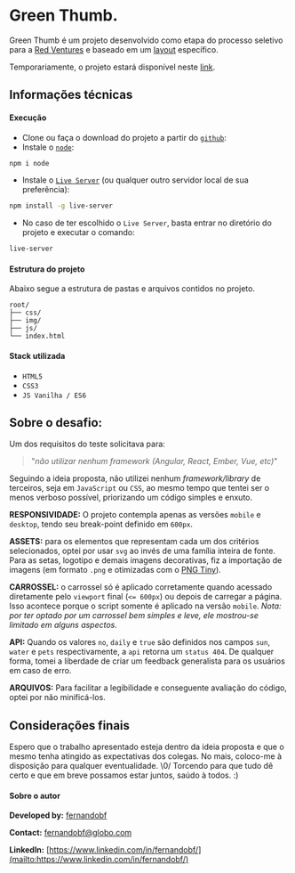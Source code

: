 # Green Thumb.
Green Thumb é um projeto desenvolvido como etapa do processo seletivo para a [Red Ventures](https://www.redventures.com/) e baseado em um [layout](https://www.figma.com/file/y1TXkR9PKMOOgnjctWkvxI/greenthumb-pocket) específico.

Temporariamente, o projeto estará disponível neste [link](https://fernandofigueroa.000webhostapp.com/).

## Informações técnicas

#### Execução
 - Clone ou faça o download do projeto a partir do [`github`](https://github.com/fernandobf/challenge-red_ventures):
 - Instale o [`node`](https://www.npmjs.com/package/node):
  ```sh
npm i node
```
 - Instale o [`Live Server`](https://www.npmjs.com/package/live-server) (ou qualquer outro servidor local de sua preferência):
  ```sh
npm install -g live-server
```
 - No caso de ter escolhido o `Live Server`, basta entrar no diretório do projeto e executar o comando:
```sh
live-server
```
#### Estrutura do projeto
Abaixo segue a estrutura de pastas e arquivos contidos no projeto.
```
root/
├── css/
├── img/
├── js/
└── index.html
```

#### Stack utilizada
 - `HTML5`
 - `CSS3`
 - `JS Vanilha / ES6`

## Sobre o desafio:
Um dos requisitos do teste solicitava para:
> "*não utilizar nenhum framework (Angular, React, Ember, Vue, etc)*"

Seguindo a ideia proposta, não utilizei nenhum *framework/library* de terceiros, seja em `JavaScript` ou `CSS`, ao mesmo tempo que tentei ser o menos verboso possível, priorizando um código simples e enxuto. 

**RESPONSIVIDADE:** O projeto contempla apenas as versões `mobile` e `desktop`, tendo seu break-point definido em `600px`.

**ASSETS:** para os elementos que representam cada um dos critérios selecionados, optei por usar `svg` ao invés de uma família inteira de fonte. Para as setas, logotipo e demais imagens decorativas, fiz a importação de imagens (em formato `.png` e otimizadas com o [PNG Tiny](https://tinypng.com/)).

**CARROSSEL:**  o carrossel só é aplicado corretamente quando acessado diretamente pelo `viewport` final (`<= 600px`) ou depois de carregar a página. Isso acontece porque o script somente é aplicado na versão `mobile`.
*Nota: por ter optado por um carrossel bem simples e leve, ele mostrou-se limitado em alguns aspectos.*

**API:** Quando os valores  `no`, `daily` e `true` são definidos nos campos `sun`, `water` e `pets` respectivamente, a `api` retorna um `status 404`. De qualquer forma, tomei a liberdade de criar um feedback generalista para os usuários em caso de erro.

**ARQUIVOS:** Para facilitar a legibilidade e conseguente avaliação do código, optei por não minificá-los.

## Considerações finais

Espero que o trabalho apresentado esteja dentro da ideia proposta e que o mesmo tenha atingido as expectativas dos colegas. No mais, coloco-me à disposição para qualquer eventualidade. \0/
Torcendo para que tudo dê certo e que em breve possamos estar juntos, saúdo à todos. :) 

#### Sobre o autor
**Developed by:** [fernandobf](mailto:fernandobf@globo.com)

**Contact:** [fernandobf@globo.com](mailto:fernandobf@globo.com)

**LinkedIn:** [https://www.linkedin.com/in/fernandobf/](mailto:https://www.linkedin.com/in/fernandobf/)
